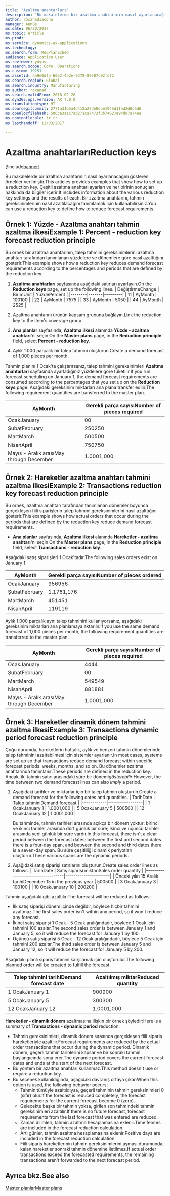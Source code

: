 ```yaml
---
title: "Azaltma anahtarları"
description: "Bu makalelerde bir azaltma anahtarının nasıl ayarlanacağını gösteren örnekler verilmiştir. Çeşitli azaltma anahtarı ayarları ve her birinin sonuçları hakkında da bilgiler içerir. Bir zzaltma anahtarını, tahmin gereksinimlerinin nasıl azaltılacağını tanımlamak için kullanabilirsiniz."
author: roxanadiaconu
manager: AnnBe
ms.date: 06/20/2017
ms.topic: article
ms.prod: 
ms.service: dynamics-ax-applications
ms.technology: 
ms.search.form: ReqPlanSched
audience: Application User
ms.reviewer: yuyus
ms.search.scope: Core, Operations
ms.custom: 19251
ms.assetid: aa9e0dfb-6052-4a2e-9378-89507c02fdf2
ms.search.region: Global
ms.search.industry: Manufacturing
ms.author: roxanad
ms.search.validFrom: 2016-02-28
ms.dyn365.ops.version: AX 7.0.0
ms.translationtype: HT
ms.sourcegitcommit: 2771a31b5a4d418a27de0ebe1945d1fed2d8d6d6
ms.openlocfilehash: 506ca3aac7ad271ca7472f3b74627e94d97a74ee
ms.contentlocale: tr-tr
ms.lasthandoff: 11/03/2017

---
```


# <a name="reduction-keys"></a><span data-ttu-id="6d09e-105">Azaltma anahtarları</span><span class="sxs-lookup"><span data-stu-id="6d09e-105">Reduction keys</span></span>

[!include[banner](../includes/banner.md)]


<span data-ttu-id="6d09e-106">Bu makalelerde bir azaltma anahtarının nasıl ayarlanacağını gösteren örnekler verilmiştir.</span><span class="sxs-lookup"><span data-stu-id="6d09e-106">This articles provides examples that show how to set up a reduction key.</span></span> <span data-ttu-id="6d09e-107">Çeşitli azaltma anahtarı ayarları ve her birinin sonuçları hakkında da bilgiler içerir.</span><span class="sxs-lookup"><span data-stu-id="6d09e-107">It includes information about the various reduction key settings and the results of each.</span></span> <span data-ttu-id="6d09e-108">Bir zzaltma anahtarını, tahmin gereksinimlerinin nasıl azaltılacağını tanımlamak için kullanabilirsiniz.</span><span class="sxs-lookup"><span data-stu-id="6d09e-108">You can use a reduction key to define how to reduce forecast requirements.</span></span>

<a name="example-1-percent---reduction-key-forecast-reduction-principle"></a><span data-ttu-id="6d09e-109">Örnek 1: Yüzde - Azaltma anahtarı tahmin azaltma ilkesi</span><span class="sxs-lookup"><span data-stu-id="6d09e-109">Example 1: Percent - reduction key forecast reduction principle</span></span>
---------------------------------------------------------------

<span data-ttu-id="6d09e-110">Bu örnek bir azaltma anahtarının, talep tahmini gereksinimlerini azaltma anahtarı tarafından tanımlanan yüzdelere ve dönemlere göre nasıl azalttığını gösterir.</span><span class="sxs-lookup"><span data-stu-id="6d09e-110">This example shows how a reduction key reduces demand forecast requirements according to the percentages and periods that are defined by the reduction key.</span></span>

1.  <span data-ttu-id="6d09e-111">**Azaltma anahtarları** sayfasında aşağıdaki satırları ayarlayın.</span><span class="sxs-lookup"><span data-stu-id="6d09e-111">On the **Reduction keys** page, set up the following lines.</span></span>
    | <span data-ttu-id="6d09e-112">Değiştirme</span><span class="sxs-lookup"><span data-stu-id="6d09e-112">Change</span></span> | <span data-ttu-id="6d09e-113">Birim</span><span class="sxs-lookup"><span data-stu-id="6d09e-113">Unit</span></span>  | <span data-ttu-id="6d09e-114">Yüzde</span><span class="sxs-lookup"><span data-stu-id="6d09e-114">Percent</span></span> |
    |--------|-------|---------|
    | <span data-ttu-id="6d09e-115">1</span><span class="sxs-lookup"><span data-stu-id="6d09e-115">1</span></span>      | <span data-ttu-id="6d09e-116">Ay</span><span class="sxs-lookup"><span data-stu-id="6d09e-116">Month</span></span> | <span data-ttu-id="6d09e-117">100</span><span class="sxs-lookup"><span data-stu-id="6d09e-117">100</span></span>     |
    | <span data-ttu-id="6d09e-118">2</span><span class="sxs-lookup"><span data-stu-id="6d09e-118">2</span></span>      | <span data-ttu-id="6d09e-119">Ay</span><span class="sxs-lookup"><span data-stu-id="6d09e-119">Month</span></span> | <span data-ttu-id="6d09e-120">75</span><span class="sxs-lookup"><span data-stu-id="6d09e-120">75</span></span>      |
    | <span data-ttu-id="6d09e-121">3</span><span class="sxs-lookup"><span data-stu-id="6d09e-121">3</span></span>      | <span data-ttu-id="6d09e-122">Ay</span><span class="sxs-lookup"><span data-stu-id="6d09e-122">Month</span></span> | <span data-ttu-id="6d09e-123">50</span><span class="sxs-lookup"><span data-stu-id="6d09e-123">50</span></span>      |
    | <span data-ttu-id="6d09e-124">4</span><span class="sxs-lookup"><span data-stu-id="6d09e-124">4</span></span>      | <span data-ttu-id="6d09e-125">Ay</span><span class="sxs-lookup"><span data-stu-id="6d09e-125">Month</span></span> | <span data-ttu-id="6d09e-126">25</span><span class="sxs-lookup"><span data-stu-id="6d09e-126">25</span></span>      |

2.  <span data-ttu-id="6d09e-127">Azaltma anahtarını ürünün kapsam grubuna bağlayın.</span><span class="sxs-lookup"><span data-stu-id="6d09e-127">Link the reduction key to the item's coverage group.</span></span>
3.  <span data-ttu-id="6d09e-128">**Ana planlar** sayfasında, **Azaltma ilkesi** alanında **Yüzde - azaltma anahtarı**'nı seçin.</span><span class="sxs-lookup"><span data-stu-id="6d09e-128">On the **Master plans** page, in the **Reduction principle** field, select **Percent - reduction key**.</span></span>
4.  <span data-ttu-id="6d09e-129">Aylık 1.000 parçalık bir talep tahmini oluşturun.</span><span class="sxs-lookup"><span data-stu-id="6d09e-129">Create a demand forecast of 1,000 pieces per month.</span></span>

<span data-ttu-id="6d09e-130">Tahmin planını 1 Ocak'ta çalıştırırsanız, talep tahmini gereksinimleri **Azaltma anahtarları** sayfasında ayarladığınız yüzdelere göre tüketilir.</span><span class="sxs-lookup"><span data-stu-id="6d09e-130">If you run forecast scheduling on January 1, the demand forecast requirements are consumed according to the percentages that you set up on the **Reduction keys** page.</span></span> <span data-ttu-id="6d09e-131">Aşağıdaki gereksinim miktarları ana plana transfer edilir.</span><span class="sxs-lookup"><span data-stu-id="6d09e-131">The following requirement quantities are transferred to the master plan.</span></span>

| <span data-ttu-id="6d09e-132">Ay</span><span class="sxs-lookup"><span data-stu-id="6d09e-132">Month</span></span>                | <span data-ttu-id="6d09e-133">Gerekli parça sayısı</span><span class="sxs-lookup"><span data-stu-id="6d09e-133">Number of pieces required</span></span> |
|----------------------|---------------------------|
| <span data-ttu-id="6d09e-134">Ocak</span><span class="sxs-lookup"><span data-stu-id="6d09e-134">January</span></span>              | <span data-ttu-id="6d09e-135">0</span><span class="sxs-lookup"><span data-stu-id="6d09e-135">0</span></span>                         |
| <span data-ttu-id="6d09e-136">Şubat</span><span class="sxs-lookup"><span data-stu-id="6d09e-136">February</span></span>             | <span data-ttu-id="6d09e-137">250</span><span class="sxs-lookup"><span data-stu-id="6d09e-137">250</span></span>                       |
| <span data-ttu-id="6d09e-138">Mart</span><span class="sxs-lookup"><span data-stu-id="6d09e-138">March</span></span>                | <span data-ttu-id="6d09e-139">500</span><span class="sxs-lookup"><span data-stu-id="6d09e-139">500</span></span>                       |
| <span data-ttu-id="6d09e-140">Nisan</span><span class="sxs-lookup"><span data-stu-id="6d09e-140">April</span></span>                | <span data-ttu-id="6d09e-141">750</span><span class="sxs-lookup"><span data-stu-id="6d09e-141">750</span></span>                       |
| <span data-ttu-id="6d09e-142">Mayıs - Aralık arası</span><span class="sxs-lookup"><span data-stu-id="6d09e-142">May through December</span></span> | <span data-ttu-id="6d09e-143">1.000</span><span class="sxs-lookup"><span data-stu-id="6d09e-143">1,000</span></span>                     |

## <a name="example-2-transactions--reduction-key-forecast-reduction-principle"></a><span data-ttu-id="6d09e-144">Örnek 2: Hareketler azaltma anahtarı tahmini azaltma ilkesi</span><span class="sxs-lookup"><span data-stu-id="6d09e-144">Example 2: Transactions  reduction key forecast reduction principle</span></span>
<span data-ttu-id="6d09e-145">Bu örnek, azaltma anahtarı tarafından tanımlanan dönemler boyunca gerçekleşen fiili siparişlerin talep tahmini gereksinimlerini nasıl azalttığını gösterir.</span><span class="sxs-lookup"><span data-stu-id="6d09e-145">This example shows how actual orders that occur during the periods that are defined by the reduction key reduce demand forecast requirements.</span></span>

-   <span data-ttu-id="6d09e-146">**Ana planlar** sayfasında, **Azaltma ilkesi** alanında **Hareketler - azaltma anahtarı**'nı seçin.</span><span class="sxs-lookup"><span data-stu-id="6d09e-146">On the **Master plans** page, in the **Reduction principle** field, select **Transactions - reduction key**.</span></span>

<span data-ttu-id="6d09e-147">Aşağıdaki satış siparişleri 1 Ocak'tadır.</span><span class="sxs-lookup"><span data-stu-id="6d09e-147">The following sales orders exist on January 1.</span></span>

| <span data-ttu-id="6d09e-148">Ay</span><span class="sxs-lookup"><span data-stu-id="6d09e-148">Month</span></span>    | <span data-ttu-id="6d09e-149">Gerekli parça sayısı</span><span class="sxs-lookup"><span data-stu-id="6d09e-149">Number of pieces ordered</span></span> |
|----------|--------------------------|
| <span data-ttu-id="6d09e-150">Ocak</span><span class="sxs-lookup"><span data-stu-id="6d09e-150">January</span></span>  | <span data-ttu-id="6d09e-151">956</span><span class="sxs-lookup"><span data-stu-id="6d09e-151">956</span></span>                      |
| <span data-ttu-id="6d09e-152">Şubat</span><span class="sxs-lookup"><span data-stu-id="6d09e-152">February</span></span> | <span data-ttu-id="6d09e-153">1.176</span><span class="sxs-lookup"><span data-stu-id="6d09e-153">1,176</span></span>                    |
| <span data-ttu-id="6d09e-154">Mart</span><span class="sxs-lookup"><span data-stu-id="6d09e-154">March</span></span>    | <span data-ttu-id="6d09e-155">451</span><span class="sxs-lookup"><span data-stu-id="6d09e-155">451</span></span>                      |
| <span data-ttu-id="6d09e-156">Nisan</span><span class="sxs-lookup"><span data-stu-id="6d09e-156">April</span></span>    | <span data-ttu-id="6d09e-157">119</span><span class="sxs-lookup"><span data-stu-id="6d09e-157">119</span></span>                      |

<span data-ttu-id="6d09e-158">Aylık 1.000 parçalık aynı talep tahminini kullanıyorsanız, aşağıdaki gereksinim miktarları ana planlamaya aktarılır.</span><span class="sxs-lookup"><span data-stu-id="6d09e-158">If you use the same demand forecast of 1,000 pieces per month, the following requirement quantities are transferred to the master plan.</span></span>

| <span data-ttu-id="6d09e-159">Ay</span><span class="sxs-lookup"><span data-stu-id="6d09e-159">Month</span></span>                | <span data-ttu-id="6d09e-160">Gerekli parça sayısı</span><span class="sxs-lookup"><span data-stu-id="6d09e-160">Number of pieces required</span></span> |
|----------------------|---------------------------|
| <span data-ttu-id="6d09e-161">Ocak</span><span class="sxs-lookup"><span data-stu-id="6d09e-161">January</span></span>              | <span data-ttu-id="6d09e-162">44</span><span class="sxs-lookup"><span data-stu-id="6d09e-162">44</span></span>                        |
| <span data-ttu-id="6d09e-163">Şubat</span><span class="sxs-lookup"><span data-stu-id="6d09e-163">February</span></span>             | <span data-ttu-id="6d09e-164">0</span><span class="sxs-lookup"><span data-stu-id="6d09e-164">0</span></span>                         |
| <span data-ttu-id="6d09e-165">Mart</span><span class="sxs-lookup"><span data-stu-id="6d09e-165">March</span></span>                | <span data-ttu-id="6d09e-166">549</span><span class="sxs-lookup"><span data-stu-id="6d09e-166">549</span></span>                       |
| <span data-ttu-id="6d09e-167">Nisan</span><span class="sxs-lookup"><span data-stu-id="6d09e-167">April</span></span>                | <span data-ttu-id="6d09e-168">881</span><span class="sxs-lookup"><span data-stu-id="6d09e-168">881</span></span>                       |
| <span data-ttu-id="6d09e-169">Mayıs - Aralık arası</span><span class="sxs-lookup"><span data-stu-id="6d09e-169">May through December</span></span> | <span data-ttu-id="6d09e-170">1.000</span><span class="sxs-lookup"><span data-stu-id="6d09e-170">1,000</span></span>                     |

## <a name="example-3-transactions--dynamic-period-forecast-reduction-principle"></a><span data-ttu-id="6d09e-171">Örnek 3: Hareketler dinamik dönem tahmini azaltma ilkesi</span><span class="sxs-lookup"><span data-stu-id="6d09e-171">Example 3: Transactions  dynamic period forecast reduction principle</span></span>
<span data-ttu-id="6d09e-172">Çoğu durumda, hareketlerin haftalık, aylık ve benzeri tahmin dönemlerinde talep tahminini azaltabilmesi için sistemler ayarlanır.</span><span class="sxs-lookup"><span data-stu-id="6d09e-172">In most cases, systems are set up so that transactions reduce demand forecast within specific forecast periods: weeks, months, and so on.</span></span> <span data-ttu-id="6d09e-173">Bu dönemler azaltma anahtarında tanımlanır.</span><span class="sxs-lookup"><span data-stu-id="6d09e-173">These periods are defined in the reduction key.</span></span> <span data-ttu-id="6d09e-174">Ancak, iki tahmin satırı arasındaki süre bir dönemi*gösterebilir*.</span><span class="sxs-lookup"><span data-stu-id="6d09e-174">However, the time between two demand forecast lines can also *imply* a period.</span></span>

1.  <span data-ttu-id="6d09e-175">Aşağıdaki tarihler ve miktarlar için bir talep tahmin oluşturun.</span><span class="sxs-lookup"><span data-stu-id="6d09e-175">Create a demand forecast for the following dates and quantities.</span></span>
    | <span data-ttu-id="6d09e-176">Tarih</span><span class="sxs-lookup"><span data-stu-id="6d09e-176">Date</span></span>       | <span data-ttu-id="6d09e-177">Talep tahmini</span><span class="sxs-lookup"><span data-stu-id="6d09e-177">Demand forecast</span></span> |
    |------------|-----------------|
    | <span data-ttu-id="6d09e-178">1 Ocak</span><span class="sxs-lookup"><span data-stu-id="6d09e-178">January 1</span></span>  | <span data-ttu-id="6d09e-179">1.000</span><span class="sxs-lookup"><span data-stu-id="6d09e-179">1,000</span></span>           |
    | <span data-ttu-id="6d09e-180">5 Ocak</span><span class="sxs-lookup"><span data-stu-id="6d09e-180">January 5</span></span>  | <span data-ttu-id="6d09e-181">500</span><span class="sxs-lookup"><span data-stu-id="6d09e-181">500</span></span>             |
    | <span data-ttu-id="6d09e-182">12 Ocak</span><span class="sxs-lookup"><span data-stu-id="6d09e-182">January 12</span></span> | <span data-ttu-id="6d09e-183">1.000</span><span class="sxs-lookup"><span data-stu-id="6d09e-183">1,000</span></span>           |

    <span data-ttu-id="6d09e-184">Bu tahminde, tahmin tarihleri arasında açıkça bir dönem yoktur: birinci ve ikinci tarihler arasında dört günlük bir süre; ikinci ve üçüncü tarihler arasında yedi günlük bir süre vardır.</span><span class="sxs-lookup"><span data-stu-id="6d09e-184">In this forecast, there isn't a clear period between the forecast dates: between the first and second dates there is a four-day span, and between the second and third dates there is a seven-day span.</span></span> <span data-ttu-id="6d09e-185">Bu süre çeşitliliği dinamik periyotları oluşturur.</span><span class="sxs-lookup"><span data-stu-id="6d09e-185">These various spans are the dynamic periods.</span></span>
2.  <span data-ttu-id="6d09e-186">Aşağıdaki satış siparişi satırlarını oluşturun.</span><span class="sxs-lookup"><span data-stu-id="6d09e-186">Create sales order lines as follows.</span></span>
    | <span data-ttu-id="6d09e-187">Tarih</span><span class="sxs-lookup"><span data-stu-id="6d09e-187">Date</span></span>                             | <span data-ttu-id="6d09e-188">Satış siparişi miktarı</span><span class="sxs-lookup"><span data-stu-id="6d09e-188">Sales order quantity</span></span> |
    |----------------------------------|----------------------|
    | <span data-ttu-id="6d09e-189">Önceki yılın 15 Aralık tarihi</span><span class="sxs-lookup"><span data-stu-id="6d09e-189">December 15 in the previous year</span></span> | <span data-ttu-id="6d09e-190">500</span><span class="sxs-lookup"><span data-stu-id="6d09e-190">500</span></span>                  |
    | <span data-ttu-id="6d09e-191">3 Ocak</span><span class="sxs-lookup"><span data-stu-id="6d09e-191">January 3</span></span>                        | <span data-ttu-id="6d09e-192">100</span><span class="sxs-lookup"><span data-stu-id="6d09e-192">100</span></span>                  |
    | <span data-ttu-id="6d09e-193">10 Ocak</span><span class="sxs-lookup"><span data-stu-id="6d09e-193">January 10</span></span>                       | <span data-ttu-id="6d09e-194">200</span><span class="sxs-lookup"><span data-stu-id="6d09e-194">200</span></span>                  |

<span data-ttu-id="6d09e-195">Tahmin aşağıdaki gibi azaltılır:</span><span class="sxs-lookup"><span data-stu-id="6d09e-195">The forecast will be reduced as follows:</span></span>

-   <span data-ttu-id="6d09e-196">İlk satış siparişi dönem içinde değildir, böylece hiçbir tahmini azaltmaz.</span><span class="sxs-lookup"><span data-stu-id="6d09e-196">The first sales order isn't within any period, so it won't reduce any forecast.</span></span>
-   <span data-ttu-id="6d09e-197">İkinci satış siparişi 1 Ocak - 5 Ocak aralığındadır, böylece 1 Ocak için tahmini 100 azaltır.</span><span class="sxs-lookup"><span data-stu-id="6d09e-197">The second sales order is between January 1 and January 5, so it will reduce the forecast for January 1 by 100.</span></span>
-   <span data-ttu-id="6d09e-198">Üçüncü satış siparişi 5 Ocak - 12 Ocak aralığındadır, böylece 5 Ocak için tahmini 200 azaltır.</span><span class="sxs-lookup"><span data-stu-id="6d09e-198">The third sales order is between January 5 and January 12, so it will reduce the forecast for January 5 by 200.</span></span>

<span data-ttu-id="6d09e-199">Aşağıdaki planlı sipariş tahmini karşılamak için oluşturulur.</span><span class="sxs-lookup"><span data-stu-id="6d09e-199">The following planned order will be created to fulfill the forecast.</span></span>

| <span data-ttu-id="6d09e-200">Talep tahmini tarihi</span><span class="sxs-lookup"><span data-stu-id="6d09e-200">Demand forecast date</span></span> | <span data-ttu-id="6d09e-201">Azaltılmış miktar</span><span class="sxs-lookup"><span data-stu-id="6d09e-201">Reduced quantity</span></span> |
|----------------------|------------------|
| <span data-ttu-id="6d09e-202">1 Ocak</span><span class="sxs-lookup"><span data-stu-id="6d09e-202">January 1</span></span>            | <span data-ttu-id="6d09e-203">900</span><span class="sxs-lookup"><span data-stu-id="6d09e-203">900</span></span>              |
| <span data-ttu-id="6d09e-204">5 Ocak</span><span class="sxs-lookup"><span data-stu-id="6d09e-204">January 5</span></span>            | <span data-ttu-id="6d09e-205">300</span><span class="sxs-lookup"><span data-stu-id="6d09e-205">300</span></span>              |
| <span data-ttu-id="6d09e-206">12 Ocak</span><span class="sxs-lookup"><span data-stu-id="6d09e-206">January 12</span></span>           | <span data-ttu-id="6d09e-207">1.000</span><span class="sxs-lookup"><span data-stu-id="6d09e-207">1,000</span></span>            |

<span data-ttu-id="6d09e-208">**Hareketler - dinamik dönem** azaltmasına ilişkin bir örnek şöyledir:</span><span class="sxs-lookup"><span data-stu-id="6d09e-208">Here is a summary of **Transactions - dynamic period** reduction:</span></span>

-   <span data-ttu-id="6d09e-209">Tahmin gereksinimleri, dinamik dönem sırasında gerçekleşen fiili sipariş hareketleriyle azaltılır.</span><span class="sxs-lookup"><span data-stu-id="6d09e-209">Forecast requirements are reduced by the actual order transactions that occur during the dynamic period.</span></span> <span data-ttu-id="6d09e-210">Dinamik dönem, geçerli tahmin tarihlerini kapsar ve bir sonraki tahmin başlangıcında sona erer.</span><span class="sxs-lookup"><span data-stu-id="6d09e-210">The dynamic period covers the current forecast dates and ends at the start of the next forecast.</span></span>
-   <span data-ttu-id="6d09e-211">Bu yöntem bir azaltma anahtarı kullanmaz.</span><span class="sxs-lookup"><span data-stu-id="6d09e-211">This method doesn't use or require a reduction key.</span></span>
-   <span data-ttu-id="6d09e-212">Bu seçenek kullanıldığında, aşağıdaki davranış ortaya çıkar:</span><span class="sxs-lookup"><span data-stu-id="6d09e-212">When this option is used, the following behavior occurs:</span></span>
    -   <span data-ttu-id="6d09e-213">Tahmin tümüyle azaltıldıysa, geçerli tahminin tahmin gereksinimleri 0 (sıfır) olur.</span><span class="sxs-lookup"><span data-stu-id="6d09e-213">If the forecast is reduced completely, the forecast requirements for the current forecast become 0 (zero).</span></span>
    -   <span data-ttu-id="6d09e-214">Gelecekte başka bir tahmin yoksa, girilen son tahmindeki tahmin gereksinimleri azaltılır.</span><span class="sxs-lookup"><span data-stu-id="6d09e-214">If there is no future forecast, forecast requirements from the last forecast that was entered are reduced.</span></span>
    -   <span data-ttu-id="6d09e-215">Zaman dilimleri, tahmin azaltma hesaplamasına eklenir.</span><span class="sxs-lookup"><span data-stu-id="6d09e-215">Time fences are included in the forecast reduction calculation.</span></span>
    -   <span data-ttu-id="6d09e-216">Artı günler, tahmin azaltma hesaplamasına eklenir.</span><span class="sxs-lookup"><span data-stu-id="6d09e-216">Positive days are included in the forecast reduction calculation.</span></span>
    -   <span data-ttu-id="6d09e-217">Fiili sipariş hareketlerinin tahmin gereksinimlerini aşması durumunda, kalan hareketler sonraki tahmin dönemine iletilmez.</span><span class="sxs-lookup"><span data-stu-id="6d09e-217">If actual order transactions exceed the forecasted requirements, the remaining transactions aren't forwarded to the next forecast period.</span></span>


<a name="see-also"></a><span data-ttu-id="6d09e-218">Ayrıca bkz.</span><span class="sxs-lookup"><span data-stu-id="6d09e-218">See also</span></span>
--------

[<span data-ttu-id="6d09e-219">Master planlar</span><span class="sxs-lookup"><span data-stu-id="6d09e-219">Master plans</span></span>](master-plans.md)




